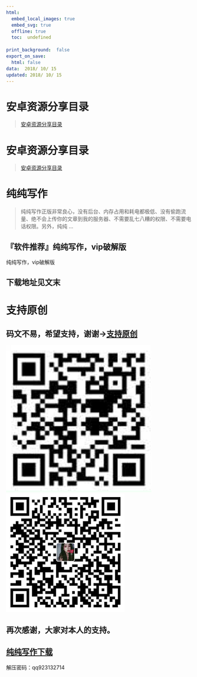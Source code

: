 ```yaml
---
html:
  embed_local_images: true
  embed_svg: true
  offline: true
  toc:  undefined

print_background:  false
export_on_save:
  html: false
data:  2018/ 10/ 15
updated: 2018/ 10/ 15
---
```


# 安卓资源分享目录

> [安卓资源分享目录](https://blog.csdn.net/qq923132714/article/details/83059823 "安卓资源分享目录")


# 安卓资源分享目录

> [安卓资源分享目录](https://blog.csdn.net/qq923132714/article/details/83059823 "安卓资源分享目录")



# 纯纯写作

> 纯纯写作正版非常良心，没有后台、内存占用和耗电都极低、没有偷跑流量、绝不会上传你的文章到我的服务器、不需要乱七八糟的权限、不需要电话权限。另外，纯纯 ...


## 『软件推荐』纯纯写作，vip破解版

纯纯写作，vip破解版






## 下载地址见文末

# 支持原创
## 码文不易，希望支持，谢谢->**[支持原创](http://blog.csdn.net/qq923132714/article/details/79399145)**
![微信支付](https://raw.githubusercontent.com/923132714/my_picture/master/blog/support/weixin.png)![微信支付](https://raw.githubusercontent.com/923132714/my_picture/master/blog/support/支付宝.png)
## 再次感谢，大家对本人的支持。



## [纯纯写作下载](http://u16848854.ctfile.net/fs/16848854-314733778 "纯纯写作下载")

解压密码：qq923132714
